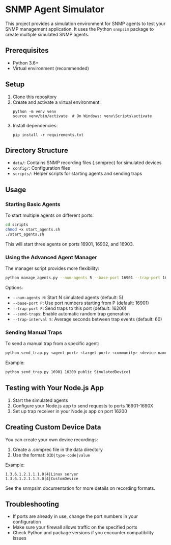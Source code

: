 # SNMP Agent Simulator

This project provides a simulation environment for SNMP agents to test your SNMP management application. It uses the Python `snmpsim` package to create multiple simulated SNMP agents.

## Prerequisites

- Python 3.6+
- Virtual environment (recommended)

## Setup

1. Clone this repository
2. Create and activate a virtual environment:
   ```
   python -m venv venv
   source venv/bin/activate  # On Windows: venv\Scripts\activate
   ```
3. Install dependencies:
   ```
   pip install -r requirements.txt
   ```

## Directory Structure

- `data/`: Contains SNMP recording files (.snmprec) for simulated devices
- `config/`: Configuration files
- `scripts/`: Helper scripts for starting agents and sending traps

## Usage

### Starting Basic Agents

To start multiple agents on different ports:

```bash
cd scripts
chmod +x start_agents.sh
./start_agents.sh
```

This will start three agents on ports 16901, 16902, and 16903.

### Using the Advanced Agent Manager

The manager script provides more flexibility:

```bash
python manage_agents.py --num-agents 5 --base-port 16901 --trap-port 16200 --send-traps
```

Options:
- `--num-agents N`: Start N simulated agents (default: 5)
- `--base-port P`: Use port numbers starting from P (default: 16901)
- `--trap-port P`: Send traps to this port (default: 16200)
- `--send-traps`: Enable automatic random trap generation
- `--trap-interval S`: Average seconds between trap events (default: 60)

### Sending Manual Traps

To send a manual trap from a specific agent:

```bash
python send_trap.py <agent-port> <target-port> <community> <device-name>
```

Example:
```bash
python send_trap.py 16901 16200 public SimulatedDevice1
```

## Testing with Your Node.js App

1. Start the simulated agents
2. Configure your Node.js app to send requests to ports 16901-1690X
3. Set up trap receiver in your Node.js app on port 16200

## Creating Custom Device Data

You can create your own device recordings:

1. Create a .snmprec file in the data directory
2. Use the format: `OID|type-code|value`

Example:
```
1.3.6.1.2.1.1.1.0|4|Linux server
1.3.6.1.2.1.1.5.0|4|CustomDevice
```

See the snmpsim documentation for more details on recording formats.

## Troubleshooting

- If ports are already in use, change the port numbers in your configuration
- Make sure your firewall allows traffic on the specified ports
- Check Python and package versions if you encounter compatibility issues